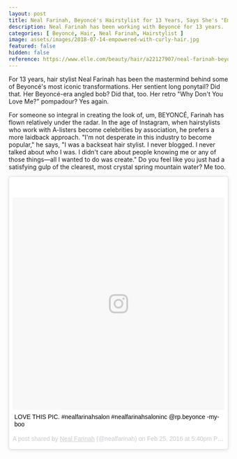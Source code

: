 ```yaml
---
layout: post
title: Neal Farinah, Beyoncé's Hairstylist for 13 Years, Says She's "Empowered" With Curly Hair
description: Neal Farinah has been working with Beyoncé for 13 years.
categories: [ Beyoncé, Hair, Neal Farinah, Hairstylist ]
image: assets/images/2018-07-14-empowered-with-curly-hair.jpg
featured: false
hidden: false
reference: https://www.elle.com/beauty/hair/a22127907/neal-farinah-beyonce-hairstylist-interview/
---
```

For 13 years, hair stylist Neal Farinah has been the mastermind behind some of Beyoncé's most iconic transformations. Her sentient long ponytail? Did that. Her Beyoncé-era angled bob? Did that, too. Her retro "Why Don't You Love Me?" pompadour? Yes again.

For someone so integral in creating the look of, um, BEYONCÉ, Farinah has flown relatively under the radar. In the age of Instagram, when hairstylists who work with A-listers become celebrities by association, he prefers a more laidback approach. "I'm not desperate in this industry to become popular," he says, "I was a backseat hair stylist. I never blogged. I never talked about who I was. I didn't care about people knowing me or any of those things—all I wanted to do was create." Do you feel like you just had a satisfying gulp of the clearest, most crystal spring mountain water? Me too.

<blockquote class="instagram-media" data-instgrm-captioned data-instgrm-permalink="https://www.instagram.com/p/BCOzwX3m0h2/" data-instgrm-version="9" style=" background:#FFF; border:0; border-radius:3px; box-shadow:0 0 1px 0 rgba(0,0,0,0.5),0 1px 10px 0 rgba(0,0,0,0.15); margin: 1px; max-width:540px; min-width:326px; padding:0; width:99.375%; width:-webkit-calc(100% - 2px); width:calc(100% - 2px);"><div style="padding:8px;"> <div style=" background:#F8F8F8; line-height:0; margin-top:40px; padding:50.0% 0; text-align:center; width:100%;"> <div style=" background:url(data:image/png;base64,iVBORw0KGgoAAAANSUhEUgAAACwAAAAsCAMAAAApWqozAAAABGdBTUEAALGPC/xhBQAAAAFzUkdCAK7OHOkAAAAMUExURczMzPf399fX1+bm5mzY9AMAAADiSURBVDjLvZXbEsMgCES5/P8/t9FuRVCRmU73JWlzosgSIIZURCjo/ad+EQJJB4Hv8BFt+IDpQoCx1wjOSBFhh2XssxEIYn3ulI/6MNReE07UIWJEv8UEOWDS88LY97kqyTliJKKtuYBbruAyVh5wOHiXmpi5we58Ek028czwyuQdLKPG1Bkb4NnM+VeAnfHqn1k4+GPT6uGQcvu2h2OVuIf/gWUFyy8OWEpdyZSa3aVCqpVoVvzZZ2VTnn2wU8qzVjDDetO90GSy9mVLqtgYSy231MxrY6I2gGqjrTY0L8fxCxfCBbhWrsYYAAAAAElFTkSuQmCC); display:block; height:44px; margin:0 auto -44px; position:relative; top:-22px; width:44px;"></div></div> <p style=" margin:8px 0 0 0; padding:0 4px;"> <a href="https://www.instagram.com/p/BCOzwX3m0h2/" style=" color:#000; font-family:Arial,sans-serif; font-size:14px; font-style:normal; font-weight:normal; line-height:17px; text-decoration:none; word-wrap:break-word;" target="_blank">LOVE THIS PIC. #nealfarinahsalon #nealfarinahsaloninc @rp.beyonce -my-boo</a></p> <p style=" color:#c9c8cd; font-family:Arial,sans-serif; font-size:14px; line-height:17px; margin-bottom:0; margin-top:8px; overflow:hidden; padding:8px 0 7px; text-align:center; text-overflow:ellipsis; white-space:nowrap;">A post shared by <a href="https://www.instagram.com/nealfarinah/" style=" color:#c9c8cd; font-family:Arial,sans-serif; font-size:14px; font-style:normal; font-weight:normal; line-height:17px;" target="_blank"> Neal Farinah</a> (@nealfarinah) on <time style=" font-family:Arial,sans-serif; font-size:14px; line-height:17px;" datetime="2016-02-26T01:40:39+00:00">Feb 25, 2016 at 5:40pm PST</time></p></div></blockquote> <script async defer src="//www.instagram.com/embed.js"></script>
